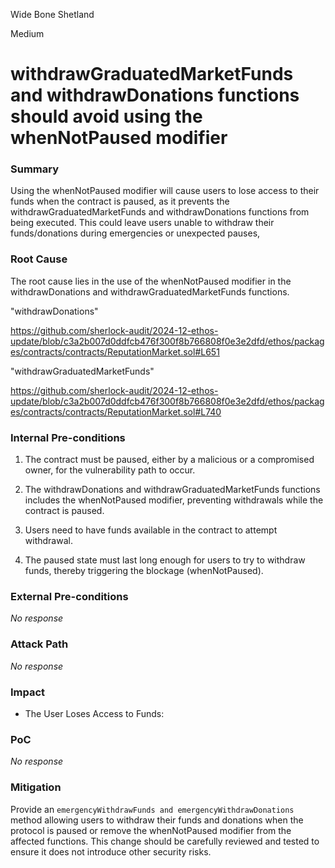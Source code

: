 Wide Bone Shetland

Medium

# withdrawGraduatedMarketFunds and withdrawDonations functions should avoid using the whenNotPaused modifier

### Summary

Using the whenNotPaused modifier will cause users to lose access to their funds when the contract is paused, as it prevents the withdrawGraduatedMarketFunds and withdrawDonations functions from being executed. This could leave users unable to withdraw their funds/donations during emergencies or unexpected pauses,

### Root Cause

The root cause lies in the use of the whenNotPaused modifier in the withdrawDonations and withdrawGraduatedMarketFunds functions.

"withdrawDonations"

https://github.com/sherlock-audit/2024-12-ethos-update/blob/c3a2b007d0ddfcb476f300f8b766808f0e3e2dfd/ethos/packages/contracts/contracts/ReputationMarket.sol#L651


"withdrawGraduatedMarketFunds"

https://github.com/sherlock-audit/2024-12-ethos-update/blob/c3a2b007d0ddfcb476f300f8b766808f0e3e2dfd/ethos/packages/contracts/contracts/ReputationMarket.sol#L740


### Internal Pre-conditions

1. The contract must be paused, either by a malicious or a compromised owner, for the vulnerability path to occur.

2. The withdrawDonations and withdrawGraduatedMarketFunds functions includes the whenNotPaused modifier, preventing withdrawals while the contract is paused.

3. Users need to have funds available in the contract to attempt withdrawal.

4. The paused state must last long enough for users to try to withdraw funds, thereby triggering the blockage (whenNotPaused).

### External Pre-conditions

_No response_

### Attack Path

_No response_

### Impact

- The User Loses Access to Funds:

### PoC

_No response_

### Mitigation

Provide an `emergencyWithdrawFunds and emergencyWithdrawDonations` method allowing users to withdraw their funds and donations when the protocol is paused or remove the whenNotPaused modifier from the affected functions. This change should be carefully reviewed and tested to ensure it does not introduce other security risks.